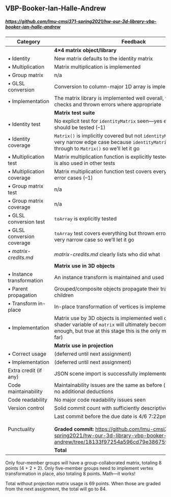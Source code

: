 

## VBP-Booker-Ian-Halle-Andrew

##### https://github.com/lmu-cmsi371-spring2021/hw-our-3d-library-vbp-booker-ian-halle-andrew

| Category | Feedback | Points |
| --- | --- | ---: |
| | **4×4 matrix object/library** | |
| • Identity | New matrix defaults to the identity matrix | 2/2 |
| • Multiplication | Matrix multiplication is implemented | 8/8 |
| • Group matrix | n/a |  |
| • GLSL conversion | Conversion to column-major 1D array is implemented | 3/3 |
| • Implementation | The matrix library is implemented well overall, with validation checks and thrown errors where appropriate | 5/5 |
| | **Matrix test suite** | |
| • Identity test | No explicit test for `identityMatrix` seen—yes even if it’s trivial, it should be tested (–1) | 0/1 |
| • Identity coverage | `Matrix()` is implicitly covered but not `identityMatrix`—this is a very narrow edge case because `identityMatrix` is just a pass-through to `Matrix()` so we’ll let it go | 1/1 |
| • Multiplication test | Matrix multiplication function is explicitly tested and multiplication is also used in other tests | 4/4 |
| • Multiplication coverage | Matrix multiplication function test covers everything but thrown error cases (–1) | 3/4 |
| • Group matrix test | n/a |  |
| • Group matrix coverage | n/a |  |
| • GLSL conversion test | `toArray` is explicitly tested | 2/2 |
| • GLSL conversion coverage | `toArray` test covers everything but thrown error case—this is a very narrow case so we’ll let it go | 1/1 |
| • _matrix-credits.md_ | _matrix-credits.md_ clearly lists who did what |  |
| | **Matrix use in 3D objects** | |
| • Instance transformation | An instance transform is maintained and used | 10/10 |
| • Parent propagation | Grouped/composite objects propagate their transforms to children | 15/15 |
| • Transform in-place | In-place transformation of vertices is implemented | 8 |
| • Implementation | Matrix use by 3D objects is implemented well overall—the final shader variable of `matrix` will ultimately become not specific enough, but true at this stage this is the only matrix there is (so far) | 5/5 |
| | **Matrix use in projection** | |
| • Correct usage | (deferred until next assignment) |  |
| • Implementation | (deferred until next assignment) |  |
| Extra credit (if any) | JSON scene import is successfully implemented (+15) | 15 |
| Code maintainability | Maintainability issues are the same as before (same commit) so no additional deductions |  |
| Code readability | No major code readability issues seen |  |
| Version control | Solid commit count with sufficiently descriptive messages |  |
| Punctuality | Last commit before the due date is 4/6 7:22pm<br /><br /> **Graded commit:** https://github.com/lmu-cmsi371-spring2021/hw-our-3d-library-vbp-booker-ian-halle-andrew/tree/18133f97254a596cd79e38675993611b80eec7b5 |  |
| | **Total** | **82/69** |

Only four-member groups will have a group-collaborated matrix, totaling 8 points (4 + 2 + 2). Only five-member groups need to implement vertex transformation in place, also totaling 8 points. Math—it works!

Total without projection matrix usage is 69 points. When those are graded from the next assignment, the total will go to 84.
